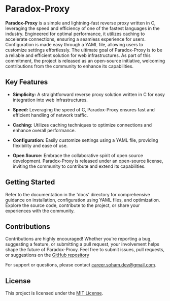 # Paradox-Proxy

**Paradox-Proxy** is a simple and lightning-fast reverse proxy written in C, leveraging the speed and efficiency of one of the fastest languages in the industry. Engineered for optimal performance, it utilizes caching to accelerate connections, ensuring a seamless experience for users. Configuration is made easy through a YAML file, allowing users to customize settings effortlessly. The ultimate goal of Paradox-Proxy is to be a reliable and efficient solution for web infrastructures. As part of this commitment, the project is released as an open-source initiative, welcoming contributions from the community to enhance its capabilities.

## Key Features

- **Simplicity:** A straightforward reverse proxy solution written in C for easy integration into web infrastructures.

- **Speed:** Leveraging the speed of C, Paradox-Proxy ensures fast and efficient handling of network traffic.

- **Caching:** Utilizes caching techniques to optimize connections and enhance overall performance.

- **Configuration:** Easily customize settings using a YAML file, providing flexibility and ease of use.

- **Open Source:** Embrace the collaborative spirit of open source development. Paradox-Proxy is released under an open-source license, inviting the community to contribute and extend its capabilities.

## Getting Started

Refer to the documentation in the 'docs' directory for comprehensive guidance on installation, configuration using YAML files, and optimization. Explore the source code, contribute to the project, or share your experiences with the community.

## Contributions

Contributions are highly encouraged! Whether you're reporting a bug, suggesting a feature, or submitting a pull request, your involvement helps shape the future of Paradox-Proxy. Feel free to submit issues, pull requests, or suggestions on the [GitHub repository](https://github.com/SohamChk/paradox-proxy.git)

For support or questions, please contact [career.soham.dev@gmail.com](mailto:career.soham.dev@gmail.com).

## License

This project is licensed under the [MIT License](LICENSE.md).

